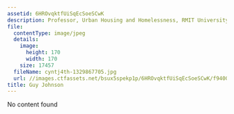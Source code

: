 ```yaml
---
assetid: 6HROvqktfUiSqEcSoeSCwK
description: Professor, Urban Housing and Homelessness, RMIT University
file:
  contentType: image/jpeg
  details:
    image:
      height: 170
      width: 170
    size: 17457
  fileName: cyntj4th-1329867705.jpg
  url: //images.ctfassets.net/bsux5spekp1p/6HROvqktfUiSqEcSoeSCwK/f940084b2c7a1718c5ee6834006609e2/cyntj4th-1329867705.jpg
title: Guy Johnson
---
```

No content found